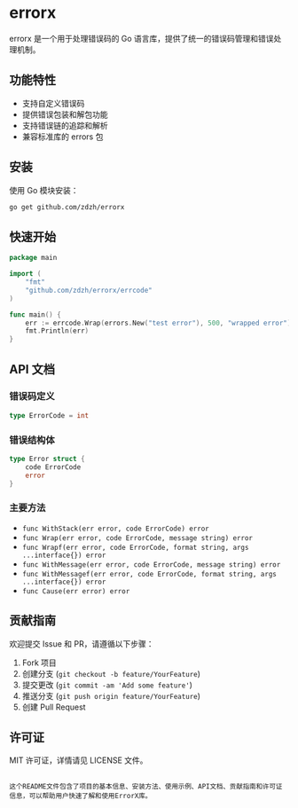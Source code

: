 # errorx

errorx 是一个用于处理错误码的 Go 语言库，提供了统一的错误码管理和错误处理机制。

## 功能特性

- 支持自定义错误码
- 提供错误包装和解包功能
- 支持错误链的追踪和解析
- 兼容标准库的 errors 包

## 安装

使用 Go 模块安装：

```bash
go get github.com/zdzh/errorx
```

## 快速开始

```go
package main

import (
	"fmt"
	"github.com/zdzh/errorx/errcode"
)

func main() {
	err := errcode.Wrap(errors.New("test error"), 500, "wrapped error")
	fmt.Println(err)
}
```

## API 文档

### 错误码定义

```go
type ErrorCode = int
```

### 错误结构体

```go
type Error struct {
	code ErrorCode
	error
}
```

### 主要方法

- `func WithStack(err error, code ErrorCode) error`
- `func Wrap(err error, code ErrorCode, message string) error`
- `func Wrapf(err error, code ErrorCode, format string, args ...interface{}) error`
- `func WithMessage(err error, code ErrorCode, message string) error`
- `func WithMessagef(err error, code ErrorCode, format string, args ...interface{}) error`
- `func Cause(err error) error`

## 贡献指南

欢迎提交 Issue 和 PR，请遵循以下步骤：

1. Fork 项目
2. 创建分支 (`git checkout -b feature/YourFeature`)
3. 提交更改 (`git commit -am 'Add some feature'`)
4. 推送分支 (`git push origin feature/YourFeature`)
5. 创建 Pull Request

## 许可证

MIT 许可证，详情请见 LICENSE 文件。
```

这个README文件包含了项目的基本信息、安装方法、使用示例、API文档、贡献指南和许可证信息，可以帮助用户快速了解和使用ErrorX库。

        
